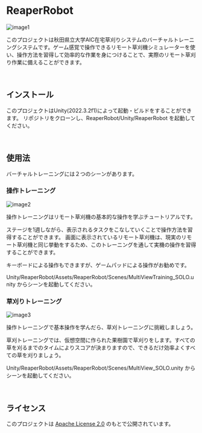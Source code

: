 # ReaperRobot

![image1](https://github.com/AIC-APU/ReaperRobot/assets/126750996/6fa5ba9f-e8b9-462f-a6ef-439e3a942359)

このプロジェクトは秋田県立大学AIC在宅草刈りシステムのバーチャルトレーニングシステムです。ゲーム感覚で操作できるリモート草刈機シミュレーターを使い、操作方法を習得して効率的な作業を身につけることで、実際のリモート草刈り作業に備えることができます。

<br/>

## インストール
このプロジェクトはUnity(2022.3.2f1)によって起動・ビルドをすることができます。
リポジトリをクローンし、ReaperRobot/Unity/ReaperRobot を起動してください。

<br/>

## 使用法
バーチャルトレーニングには２つのシーンがあります。

### 操作トレーニング

![image2](https://github.com/AIC-APU/ReaperRobot/assets/126750996/50cbd608-88bb-4bb9-943e-5a532ca5db99)

操作トレーニングはリモート草刈機の基本的な操作を学ぶチュートリアルです。

ステージを1週しながら、表示されるタスクをこなしていくことで操作方法を習得することができます。
画面に表示されているリモート草刈機は、現実のリモート草刈機と同じ挙動をするため、このトレーニングを通して実機の操作を習得することができます。

キーボードによる操作もできますが、ゲームパッドによる操作がお勧めです。

Unity/ReaperRobot/Assets/ReaperRobot/Scenes/MultiViewTraining_SOLO.unity からシーンを起動してください。
<br/>

### 草刈りトレーニング

![image3](https://github.com/AIC-APU/ReaperRobot/assets/126750996/626436af-8070-4376-b76f-74e82916befe)

操作トレーニングで基本操作を学んだら、草刈トレーニングに挑戦しましょう。

草刈トレーニングでは、仮想空間に作られた果樹園で草刈りをします。すべての草を刈るまでのタイムによりスコアが決まりますので、できるだけ効率よくすべての草を刈りましょう。

Unity/ReaperRobot/Assets/ReaperRobot/Scenes/MultiView_SOLO.unity からシーンを起動してください。

<br/>

## ライセンス

このプロジェクトは [Apache License 2.0](LICENSE) のもとで公開されています。
